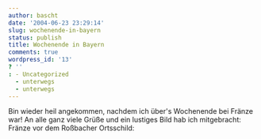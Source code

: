 ```yaml
---
author: bascht
date: '2004-06-23 23:29:14'
slug: wochenende-in-bayern
status: publish
title: Wochenende in Bayern
comments: true
wordpress_id: '13'
? ''
: - Uncategorized
  - unterwegs
  - unterwegs
---
```


Bin wieder heil angekommen, nachdem ich über's Wochenende bei
Fränze war! An alle ganz viele Grüße und ein lustiges Bild hab ich
mitgebracht: Fränze vor dem Roßbacher Ortsschild:


